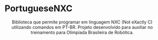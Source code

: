 # PortugueseNXC
<p align="center">Biblioteca que permite programar em linguagem NXC (Not eXactly C)  utilizando comandos em PT-BR. Projeto desenvolvido para auxiliar no treinamento para Olimpíada Brasileira de Robótica.</p>
